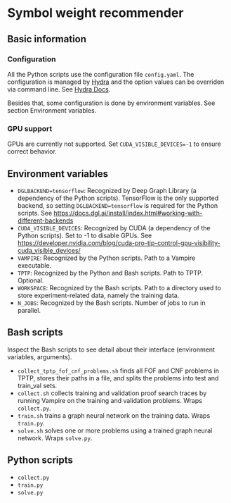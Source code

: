 # Symbol weight recommender

## Basic information

### Configuration

All the Python scripts use the configuration file `config.yaml`.
The configuration is managed by [Hydra](https://hydra.cc/) and the option values can be overriden via command line.
See [Hydra Docs](https://hydra.cc/docs/intro/).

Besides that, some configuration is done by environment variables.
See section Environment variables.

### GPU support

GPUs are currently not supported.
Set `CUDA_VISIBLE_DEVICES=-1` to ensure correct behavior.

## Environment variables

- `DGLBACKEND=tensorflow`: Recognized by Deep Graph Library (a dependency of the Python scripts).
  TensorFlow is the only supported backend, so setting `DGLBACKEND=tensorflow` is required for the Python scripts.
  See https://docs.dgl.ai/install/index.html#working-with-different-backends
- `CUDA_VISIBLE_DEVICES`: Recognized by CUDA (a dependency of the Python scripts).
  Set to -1 to disable GPUs.
  See https://developer.nvidia.com/blog/cuda-pro-tip-control-gpu-visibility-cuda_visible_devices/
- `VAMPIRE`: Recognized by the Python scripts. Path to a Vampire executable.
- `TPTP`: Recognized by the Python and Bash scripts. Path to TPTP. Optional.
- `WORKSPACE`: Recognized by the Bash scripts.
  Path to a directory used to store experiment-related data, namely the training data.
- `N_JOBS`: Recognized by the Bash scripts. Number of jobs to run in parallel.

## Bash scripts

Inspect the Bash scripts to see detail about their interface (environment variables, arguments).

- `collect_tptp_fof_cnf_problems.sh` finds all FOF and CNF problems in TPTP, stores their paths in a file, and splits the problems into test and train_val sets.
- `collect.sh` collects training and validation proof search traces by running Vampire on the training and validation problems. Wraps `collect.py`.
- `train.sh` trains a graph neural network on the training data. Wraps `train.py`.
- `solve.sh` solves one or more problems using a trained graph neural network. Wraps `solve.py`.

## Python scripts

- `collect.py`
- `train.py`
- `solve.py`
